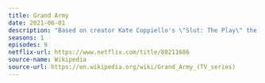 ```yaml
---
title: Grand Army
date: 2021-06-01
description: "Based on creator Kate Coppiello's \"Slut: The Play\" the teen drama was popular but cancelled after one season."
seasons: 1
episodes: 9
netflix-url: https://www.netflix.com/title/80211686
source-name: Wikipedia  
source-url: https://en.wikipedia.org/wiki/Grand_Army_(TV_series)
---
```


